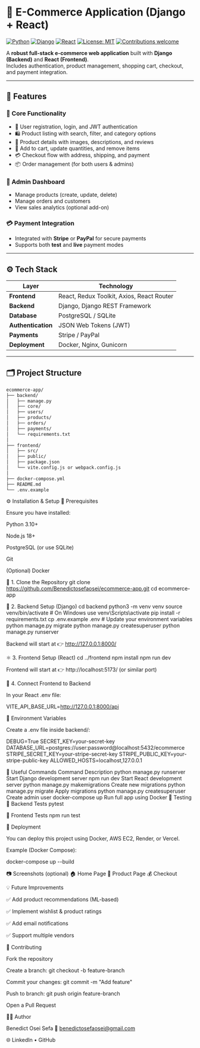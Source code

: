 # 🛒 E-Commerce Application (Django + React)

[![Python](https://img.shields.io/badge/Python-3.10%2B-blue?logo=python)](https://www.python.org/)
[![Django](https://img.shields.io/badge/Django-4.x-green?logo=django)](https://www.djangoproject.com/)
[![React](https://img.shields.io/badge/React-18.x-61DAFB?logo=react)](https://react.dev/)
[![License: MIT](https://img.shields.io/badge/License-MIT-yellow.svg)](LICENSE)
[![Contributions welcome](https://img.shields.io/badge/Contributions-welcome-brightgreen.svg?style=flat)](#-contributing)

A **robust full-stack e-commerce web application** built with **Django (Backend)** and **React (Frontend)**.  
Includes authentication, product management, shopping cart, checkout, and payment integration.

---

## 🚀 Features

### 🧩 Core Functionality

- 🔑 User registration, login, and JWT authentication
- 🛍️ Product listing with search, filter, and category options
- 🧾 Product details with images, descriptions, and reviews
- 🛒 Add to cart, update quantities, and remove items
- 💳 Checkout flow with address, shipping, and payment
- 📦 Order management (for both users & admins)

### 🔐 Admin Dashboard

- Manage products (create, update, delete)
- Manage orders and customers
- View sales analytics (optional add-on)

### 💳 Payment Integration

- Integrated with **Stripe** or **PayPal** for secure payments
- Supports both **test** and **live** payment modes

---

## ⚙️ Tech Stack

| Layer              | Technology                                |
| ------------------ | ----------------------------------------- |
| **Frontend**       | React, Redux Toolkit, Axios, React Router |
| **Backend**        | Django, Django REST Framework             |
| **Database**       | PostgreSQL / SQLite                       |
| **Authentication** | JSON Web Tokens (JWT)                     |
| **Payments**       | Stripe / PayPal                           |
| **Deployment**     | Docker, Nginx, Gunicorn                   |

---

## 🗂️ Project Structure

```bash
ecommerce-app/
├── backend/
│   ├── manage.py
│   ├── core/
│   ├── users/
│   ├── products/
│   ├── orders/
│   ├── payments/
│   └── requirements.txt
│
├── frontend/
│   ├── src/
│   ├── public/
│   ├── package.json
│   └── vite.config.js or webpack.config.js
│
├── docker-compose.yml
├── README.md
└── .env.example


```

⚙️ Installation & Setup
🔧 Prerequisites

Ensure you have installed:

Python 3.10+

Node.js 18+

PostgreSQL (or use SQLite)

Git

(Optional) Docker

🧱 1. Clone the Repository
git clone https://github.com/Benedictosefaosei/ecommerce-app.git
cd ecommerce-app

🐍 2. Backend Setup (Django)
cd backend
python3 -m venv venv
source venv/bin/activate # On Windows use venv\Scripts\activate
pip install -r requirements.txt
cp .env.example .env # Update your environment variables
python manage.py migrate
python manage.py createsuperuser
python manage.py runserver

Backend will start at 👉 http://127.0.0.1:8000/

⚛️ 3. Frontend Setup (React)
cd ../frontend
npm install
npm run dev

Frontend will start at 👉 http://localhost:5173/
(or similar port)

🧩 4. Connect Frontend to Backend

In your React .env file:

VITE_API_BASE_URL=http://127.0.0.1:8000/api

🧠 Environment Variables

Create a .env file inside backend/:

DEBUG=True
SECRET_KEY=your-secret-key
DATABASE_URL=postgres://user:password@localhost:5432/ecommerce
STRIPE_SECRET_KEY=your-stripe-secret-key
STRIPE_PUBLIC_KEY=your-stripe-public-key
ALLOWED_HOSTS=localhost,127.0.0.1

🧰 Useful Commands
Command Description
python manage.py runserver Start Django development server
npm run dev Start React development server
python manage.py makemigrations Create new migrations
python manage.py migrate Apply migrations
python manage.py createsuperuser Create admin user
docker-compose up Run full app using Docker
🧪 Testing
🧬 Backend Tests
pytest

🧩 Frontend Tests
npm run test

🚢 Deployment

You can deploy this project using Docker, AWS EC2, Render, or Vercel.

Example (Docker Compose):

docker-compose up --build

📷 Screenshots (optional)
🏠 Home Page 📄 Product Page 💰 Checkout

💡 Future Improvements

✅ Add product recommendations (ML-based)

✅ Implement wishlist & product ratings

✅ Add email notifications

✅ Support multiple vendors

🤝 Contributing

Fork the repository

Create a branch: git checkout -b feature-branch

Commit your changes: git commit -m "Add feature"

Push to branch: git push origin feature-branch

Open a Pull Request

🧑‍💻 Author

Benedict Osei Sefa
📧 benedictosefaosei@gmail.com

🌐 LinkedIn
• GitHub
